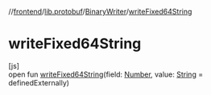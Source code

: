 //[frontend](../../../index.md)/[lib.protobuf](../index.md)/[BinaryWriter](index.md)/[writeFixed64String](write-fixed64-string.md)

# writeFixed64String

[js]\
open fun [writeFixed64String](write-fixed64-string.md)(field: [Number](https://kotlinlang.org/api/latest/jvm/stdlib/kotlin/-number/index.html), value: [String](https://kotlinlang.org/api/latest/jvm/stdlib/kotlin/-string/index.html) = definedExternally)
